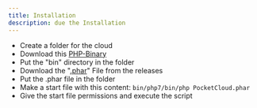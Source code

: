 ```yaml
---
title: Installation
description: due the Installation
---
```


- Create a folder for the cloud
- Download this <a href="https://jenkins.pmmp.io/job/PHP-8.0-Aggregate/" target="_blank">PHP-Binary</a>
- Put the "bin" directory in the folder
- Download the "<a href="https://github.com/PocketCloudSystem/PocketCloud/wiki/github.com/PocketCloudSystem/PocketCloud/releases/latest/" target="_blank">.phar</a>" File from the releases
- Put the .phar file in the folder
- Make a start file with this content: ``bin/php7/bin/php PocketCloud.phar``
- Give the start file permissions and execute the script